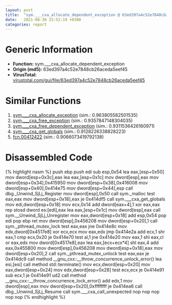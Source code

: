 ```yaml
---
layout: post
title:  "sym.___cxa_allocate_dependent_exception @ 63ed397a4c52e7848cb26aceda5eef45"
date:   2021-08-30 15:52:19 +0300
categories: report
---
```


# Generic Information
- **Function:** sym.\_\_\_cxa\_allocate\_dependent\_exception
- **Origin (md5):** 63ed397a4c52e7848cb26aceda5eef45
- **VirusTotal:** [virustotal.com/gui/file/63ed397a4c52e7848cb26aceda5eef45][virustotal_ref]



# Similar Functions

1. [sym.\_\_\_cxa\_allocate\_exception][similar_1_ref] (sim.: 0.963805582501535)
2. [sym.\_\_\_cxa\_free\_exception][similar_2_ref] (sim.: 0.9357847148304035)
3. [sym.\_\_\_cxa\_free\_dependent\_exception][similar_3_ref] (sim.: 0.9311536426160971)
4. [sym.\_\_\_cxa\_get\_globals][similar_4_ref] (sim.: 0.9128226338828223)
5. [fcn.00412422][similar_5_ref] (sim.: 0.9066073419792138)


# Disassembled Code

{% highlight nasm %}
push ebp
push edi
sub esp,0x54
lea eax,[esp+0x50]
mov dword[esp+0x3c],eax
lea eax,[esp+0x1c]
mov dword[esp],eax
mov dword[esp+0x34],0x415950
mov dword[esp+0x38],0x416008
mov dword[esp+0x40],0x414e75
mov dword[esp+0x44],esp
call dbg._Unwind_SjLj_Register
mov dword[esp],0x50
call sym._malloc
test eax,eax
mov dword[esp+0x18],eax
je 0x414df5
call sym.___cxa_get_globals
mov edi,dword[esp+0x18]
mov ecx,0x14
add dword[eax+4],1
xor eax,eax
rep stosd dword es:[edi],eax
lea eax,[esp+0x1c]
mov dword[esp],eax
call sym.__Unwind_SjLj_Unregister
mov eax,dword[esp+0x18]
add esp,0x54
pop edi
pop ebp
ret 
mov dword[esp],0x456208
mov dword[esp+0x20],1
call sym._pthread_mutex_lock
test eax,eax
jne 0x414e8c
mov edx,dword[0x4517e8]
xor ecx,ecx
mov eax,edx
jmp 0x414e2a
add ecx,1
shr eax,1
cmp ecx,0x20
je 0x414e70
test al,1
jne 0x414e20
mov eax,1
shl eax,cl
or eax,edx
mov dword[0x4517e8],eax
lea eax,[ecx+ecx*4]
shl eax,4
add eax,0x455800
mov dword[esp],0x456208
mov dword[esp+0x18],eax
mov dword[esp+0x20],2
call sym._pthread_mutex_unlock
test eax,eax
je 0x414dc9
call method __gnu_cxx::__throw_concurrence_unlock_error()
lea esi,[esi]
call method std::terminate()
mov ecx,dword[esp+0x20]
mov eax,dword[esp+0x24]
mov edx,dword[esp+0x28]
test ecx,ecx
je 0x414e91
sub ecx,1
je 0x414e91
ud2 
call method __gnu_cxx::__throw_concurrence_lock_error()
add edx,1
mov dword[esp],eax
mov dword[esp+0x20],0xffffffff
je 0x414ea6
call dbg._Unwind_SjLj_Resume
call sym.___cxa_call_unexpected
nop 
nop 
nop 
nop 
nop 
{% endhighlight %}


[similar_1_ref]: /report/sym.___cxa_allocate_exception@63ed397a4c52e7848cb26aceda5eef45
[similar_2_ref]: /report/sym.___cxa_free_exception@63ed397a4c52e7848cb26aceda5eef45
[similar_3_ref]: /report/sym.___cxa_free_dependent_exception@63ed397a4c52e7848cb26aceda5eef45
[similar_4_ref]: /report/sym.___cxa_get_globals@63ed397a4c52e7848cb26aceda5eef45
[similar_5_ref]: /report/fcn.00412422@8c10f6a1b7643ed6e914352ded4b58e0
[virustotal_ref]: https://www.virustotal.com/gui/file/63ed397a4c52e7848cb26aceda5eef45